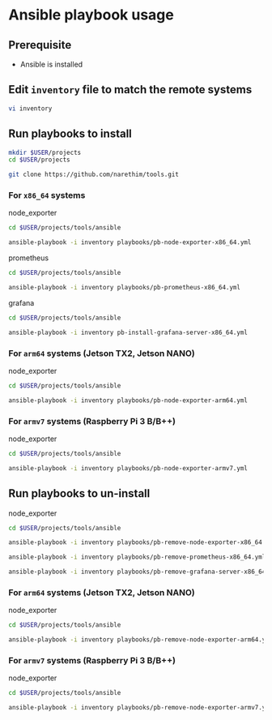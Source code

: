 # Ansible playbook usage

## Prerequisite

* Ansible is installed

## Edit `inventory` file to match the remote systems

```sh
vi inventory
```

## Run playbooks to install

```sh
mkdir $USER/projects
cd $USER/projects

git clone https://github.com/narethim/tools.git
```

### For `x86_64` systems

node_exporter

```sh
cd $USER/projects/tools/ansible

ansible-playbook -i inventory playbooks/pb-node-exporter-x86_64.yml
```

prometheus

```sh
cd $USER/projects/tools/ansible

ansible-playbook -i inventory playbooks/pb-prometheus-x86_64.yml
```

grafana

```sh
cd $USER/projects/tools/ansible

ansible-playbook -i inventory pb-install-grafana-server-x86_64.yml
```

### For `arm64` systems (Jetson TX2, Jetson NANO)

node_exporter

```sh
cd $USER/projects/tools/ansible

ansible-playbook -i inventory playbooks/pb-node-exporter-arm64.yml
```

### For `armv7` systems (Raspberry Pi 3 B/B++)

node_exporter

```sh
cd $USER/projects/tools/ansible

ansible-playbook -i inventory playbooks/pb-node-exporter-armv7.yml
```

## Run playbooks to un-install 

node_exporter

```sh
cd $USER/projects/tools/ansible

ansible-playbook -i inventory playbooks/pb-remove-node-exporter-x86_64.yml

ansible-playbook -i inventory playbooks/pb-remove-prometheus-x86_64.yml

ansible-playbook -i inventory playbooks/pb-remove-grafana-server-x86_64.yml
```

### For `arm64` systems (Jetson TX2, Jetson NANO)

node_exporter

```sh
cd $USER/projects/tools/ansible

ansible-playbook -i inventory playbooks/pb-remove-node-exporter-arm64.yml
```

### For `armv7` systems (Raspberry Pi 3 B/B++)

node_exporter

```sh
cd $USER/projects/tools/ansible

ansible-playbook -i inventory playbooks/pb-remove-node-exporter-armv7.yml
```
